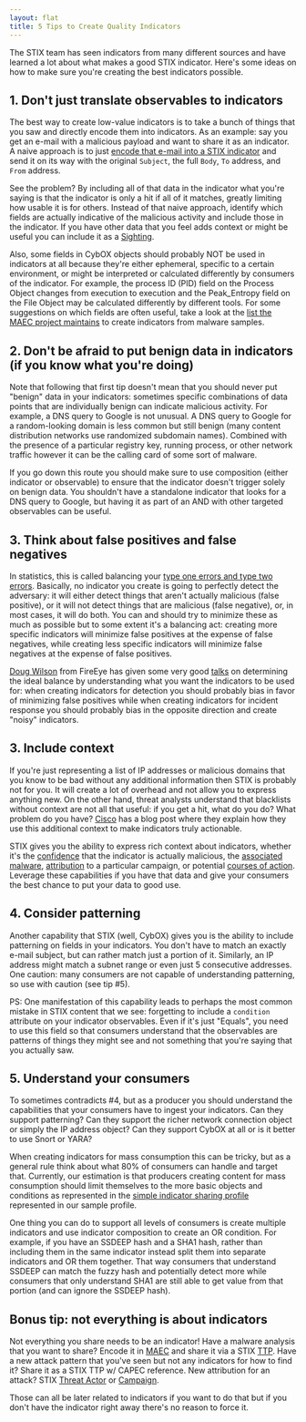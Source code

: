 ```yaml
---
layout: flat
title: 5 Tips to Create Quality Indicators
---
```


The STIX team has seen indicators from many different sources and have learned a lot about what makes a good STIX indicator. Here's some ideas on how to make sure you're creating the best indicators possible.

## 1. Don't just translate observables to indicators

The best way to create low-value indicators is to take a bunch of things that you saw and directly encode them into indicators. As an example: say you get an e-mail with a malicious payload and want to share it as an indicator. A naive approach is to just [encode that e-mail into a STIX indicator](/idioms/malicious-email-attachment) and send it on its way with the original `Subject`, the full `Body`, `To` address, and `From` address.

See the problem? By including all of that data in the indicator what you're saying is that the indicator is only a hit if all of it matches, greatly limiting how usable it is for others. Instead of that naive approach, identify which fields are actually indicative of the malicious activity and include those in the indicator. If you have other data that you feel adds context or might be useful you can include it as a [Sighting](/data-model/{site.current_version}/indicator/SightingType).

Also, some fields in CybOX objects should probably NOT be used in indicators at all because they're either ephemeral, specific to a certain environment, or might be interpreted or calculated differently by consumers of the indicator. For example, the process ID (PID) field on the Process Object changes from execution to execution and the Peak_Entropy field on the File Object may be calculated differently by different tools. For some suggestions on which fields are often useful, take a look at the [list the MAEC project maintains](http://maec-to-stix.readthedocs.org/en/latest/indicator_extraction/granular_config_defaults.html) to create indicators from malware samples.

## 2. Don't be afraid to put benign data in indicators (if you know what you're doing)

Note that following that first tip doesn't mean that you should never put "benign" data in your indicators: sometimes specific combinations of data points that are individually benign can indicate malicious activity. For example, a DNS query to Google is not unusual. A DNS query to Google for a random-looking domain is less common but still benign (many content distribution networks use randomized subdomain names). Combined with the presence of a particular registry key, running process, or other network traffic however it can be the calling card of some sort of malware.

If you go down this route you should make sure to use composition (either indicator or observable) to ensure that the indicator doesn't trigger solely on benign data. You shouldn't have a standalone indicator that looks for a DNS query to Google, but having it as part of an AND with other targeted observables can be useful.

## 3. Think about false positives and false negatives

In statistics, this is called balancing your [type one errors and type two errors](https://en.wikipedia.org/wiki/Type_I_and_type_II_errors). Basically, no indicator you create is going to perfectly detect the adversary: it will either detect things that aren't actually malicious (false positive), or it will not detect things that are malicious (false negative), or, in most cases, it will do both. You can and should try to minimize these as much as possible but to some extent it's a balancing act: creating more specific indicators will minimize false positives at the expense of false negatives, while creating less specific indicators will minimize false negatives at the expense of false positives.

[Doug Wilson](https://twitter.com/dallendoug) from FireEye has given some very good [talks](https://www.first.org/conference/2015/program#pvalidating-and-improving-threat-intelligence-indicators) on determining the ideal balance by understanding what you want the indicators to be used for: when creating indicators for detection you should probably bias in favor of minimizing false positives while when creating indicators for incident response you should probably bias in the opposite direction and create "noisy" indicators.

## 3. Include context

If you're just representing a list of IP addresses or malicious domains that you know to be bad without any additional information then STIX is probably not for you. It will create a lot of overhead and not allow you to express anything new. On the other hand, threat analysts understand that blacklists without context are not all that useful: if you get a hit, what do you do? What problem do you have? [Cisco](http://blogs.cisco.com/security/moving-from-indicators-of-compromise-to-actionable-content-fast) has a blog post where they explain how they use this additional context to make indicators truly actionable.

STIX gives you the ability to express rich context about indicators, whether it's the [confidence](/data-model/{site.current_version}/stixCommon/ConfidenceType) that the indicator is actually malicious, the [associated malware](/documentation/idioms/malware-hash), [attribution](/documentation/idioms/indicators-to-campaigns) to a particular campaign, or potential [courses of action](/data-model/{site.current_version}/coa/CourseOfActionType). Leverage these capabilities if you have that data and give your consumers the best chance to put your data to good use.

## 4. Consider patterning

Another capability that STIX (well, CybOX) gives you is the ability to include patterning on fields in your indicators. You don't have to match an exactly e-mail subject, but can rather match just a portion of it. Similarly, an IP address might match a subnet range or even just 5 consecutive addresses. One caution: many consumers are not capable of understanding patterning, so use with caution (see tip #5).

PS: One manifestation of this capability leads to perhaps the most common mistake in STIX content that we see: forgetting to include a `condition` attribute on your indicator observables. Even if it's just "Equals", you need to use this field so that consumers understand that the observables are patterns of things they might see and not something that you're saying that you actually saw.

## 5. Understand your consumers

To sometimes contradicts #4, but as a producer you should understand the capabilities that your consumers have to ingest your indicators. Can they support patterning? Can they support the richer network connection object or simply the IP address object? Can they support CybOX at all or is it better to use Snort or YARA?

When creating indicators for mass consumption this can be tricky, but as a general rule think about what 80% of consumers can handle and target that. Currently, our estimation is that producers creating content for mass consumption should limit themselves to the more basic objects and conditions as represented in the [simple indicator sharing profile](/language/profiles/samples/stix_{site.current_version}_sample_indicator_sharing_profile_r1.xlsx) represented in our sample profile.

One thing you can do to support all levels of consumers is create multiple indicators and use indicator composition to create an OR condition. For example, if you have an SSDEEP hash and a SHA1 hash, rather than including them in the same indicator instead split them into separate indicators and OR them together. That way consumers that understand SSDEEP can match the fuzzy hash and potentially detect more while consumers that only understand SHA1 are still able to get value from that portion (and can ignore the SSDEEP hash).

## Bonus tip: not everything is about indicators

Not everything you share needs to be an indicator! Have a malware analysis that you want to share? Encode it in [MAEC](https://maec.mitre.org) and share it via a STIX [TTP](/data-model/{site.current_version}/ttp/TTPType). Have a new attack pattern that you've seen but not any indicators for how to find it? Share it as a STIX TTP w/ CAPEC reference. New attribution for an attack? STIX [Threat Actor](/data-model/{site.current_version}/ta/ThreatActorType) or [Campaign](/data-model/{site.current_version}/campaign/CampaignType).

Those can all be later related to indicators if you want to do that but if you don't have the indicator right away there's no reason to force it.
